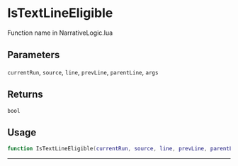 # IsTextLineEligible
Function name in NarrativeLogic.lua
## Parameters
`currentRun`, `source`, `line`, `prevLine`, `parentLine`, `args`
## Returns
`bool`
## Usage
```lua
function IsTextLineEligible(currentRun, source, line, prevLine, parentLine, args)
```
---
